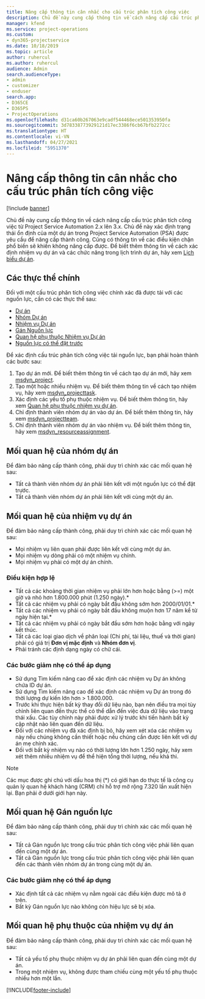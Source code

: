 ```yaml
---
title: Nâng cấp thông tin cân nhắc cho cấu trúc phân tích công việc
description: Chủ đề này cung cấp thông tin về cách nâng cấp cấu trúc phân tích công việc từ Project Service Automation 2.x lên 3.x.
manager: kfend
ms.service: project-operations
ms.custom:
- dyn365-projectservice
ms.date: 10/18/2019
ms.topic: article
author: ruhercul
ms.author: ruhercul
audience: Admin
search.audienceType:
- admin
- customizer
- enduser
search.app:
- D365CE
- D365PS
- ProjectOperations
ms.openlocfilehash: d31ca60b267063e9cadf544468ece501353950fa
ms.sourcegitcommit: 3d78338773929121d17ec3386f6cb67bfb2272cc
ms.translationtype: HT
ms.contentlocale: vi-VN
ms.lasthandoff: 04/27/2021
ms.locfileid: "5951370"
---
```

# <a name="upgrade-considerations-for-the-work-breakdown-structure"></a>Nâng cấp thông tin cân nhắc cho cấu trúc phân tích công việc

[!include [banner](../includes/psa-now-project-operations.md)]

Chủ đề này cung cấp thông tin về cách nâng cấp cấu trúc phân tích công việc từ Project Service Automation 2.x lên 3.x. Chủ đề này xác định trạng thái ổn định của một dự án trong Project Service Automation (PSA) được yêu cầu để nâng cấp thành công. Cũng có thông tin về các điều kiện chặn phổ biến sẽ khiến không nâng cấp được. Để biết thêm thông tin về cách xác định nhiệm vụ dự án và các chức năng trong lịch trình dự án, hãy xem [Lịch biểu dự án](project-creating.md).

## <a name="key-entities"></a>Các thực thể chính
Đối với một cấu trúc phân tích công việc chính xác đã được tải với các nguồn lực, cần có các thực thể sau:

- [Dự án](/dynamics365/customerengagement/on-premises/developer/entities/msdyn_project)
- [Nhóm Dự án](/dynamics365/customerengagement/on-premises/developer/entities/msdyn_projectteam)
- [Nhiệm vụ Dự án](/dynamics365/customerengagement/on-premises/developer/entities/msdyn_projecttask)
- [Gán Nguồn lực](/dynamics365/customerengagement/on-premises/developer/entities/msdyn_resourceassignment)
- [Quan hệ phụ thuộc Nhiệm vụ Dự án](/dynamics365/customerengagement/on-premises/developer/entities/msdyn_projecttaskdependency)
- [Nguồn lực có thể đặt trước](/dynamics365/customerengagement/on-premises/developer/entities/bookableresource)

Để xác định cấu trúc phân tích công việc tải nguồn lực, bạn phải hoàn thành các bước sau:

1. Tạo dự án mới. Để biết thêm thông tin về cách tạo dự án mới, hãy xem [msdyn_project](/dynamics365/customerengagement/on-premises/developer/entities/msdyn_project).
2. Tạo một hoặc nhiều nhiệm vụ. Để biết thêm thông tin về cách tạo nhiệm vụ, hãy xem [msdyn_projecttask](/dynamics365/customerengagement/on-premises/developer/entities/msdyn_projecttask).
3. Xác định các yếu tố phụ thuộc nhiệm vụ. Để biết thêm thông tin, hãy xem [Quan hệ phụ thuộc nhiệm vụ dự án](/dynamics365/customerengagement/on-premises/developer/entities/msdyn_projecttaskdependency).
4. Chỉ định thành viên nhóm dự án vào dự án. Để biết thêm thông tin, hãy xem [msdyn_projectteam](/dynamics365/customerengagement/on-premises/developer/entities/msdyn_projectteam).
5. Chỉ định thành viên nhóm dự án vào nhiệm vụ. Để biết thêm thông tin, hãy xem [msdyn_resourceassignment](/dynamics365/customerengagement/on-premises/developer/entities/msdyn_resourceassignment).

## <a name="project-team-relationships"></a>Mối quan hệ của nhóm dự án

Để đảm bảo nâng cấp thành công, phải duy trì chính xác các mối quan hệ sau:
- Tất cả thành viên nhóm dự án phải liên kết với một nguồn lực có thể đặt trước.
- Tất cả thành viên nhóm dự án phải liên kết với cùng một dự án. 

## <a name="project-task-relationships"></a>Mối quan hệ của nhiệm vụ dự án
Để đảm bảo nâng cấp thành công, phải duy trì chính xác các mối quan hệ sau:

- Mọi nhiệm vụ liên quan phải được liên kết với cùng một dự án.
- Mọi nhiệm vụ dòng phải có một nhiệm vụ chính.
- Mọi nhiệm vụ phải có một dự án chính.

### <a name="valid-conditions"></a>Điều kiện hợp lệ

- Tất cả các khoảng thời gian nhiệm vụ phải lớn hơn hoặc bằng (>=) một giờ và nhỏ hơn 1.800.000 phút (1.250 ngày).*
- Tất cả các nhiệm vụ phải có ngày bắt đầu không sớm hơn 2000/01/01.*
- Tất cả các nhiệm vụ phải có ngày bắt đầu không muộn hơn 17 năm kể từ ngày hiện tại.*
- Tất cả các nhiệm vụ phải có ngày bắt đầu sớm hơn hoặc bằng với ngày kết thúc.
- Tất cả các loại giao dịch về phân loại (Chi phí, tài liệu, thuế và thời gian) phải có giá trị **Đơn vị mặc định** và **Nhóm đơn vị**.
- Phải tránh các định dạng ngày có chữ cái.

### <a name="potential-mitigation-steps"></a>Các bước giảm nhẹ có thể áp dụng
- Sử dụng Tìm kiếm nâng cao để xác định các nhiệm vụ Dự án không chứa ID dự án.
- Sử dụng Tìm kiếm nâng cao để xác định các nhiệm vụ Dự án trong đó thời lượng dự kiến lớn hơn > 1.800.000.
- Trước khi thực hiện bất kỳ thay đổi dữ liệu nào, bạn nên điều tra mọi tùy chỉnh liên quan đến thực thể có thể dẫn đến việc đưa dữ liệu vào trạng thái xấu. Các tùy chỉnh này phải được xử lý trước khi tiến hành bất kỳ cập nhật nào liên quan đến dữ liệu.
- Đối với các nhiệm vụ đã xác định bị bỏ, hãy xem xét xóa các nhiệm vụ này nếu chúng không cần thiết hoặc nếu chúng cần được liên kết với dự án mẹ chính xác.
- Đối với bất kỳ nhiệm vụ nào có thời lượng lớn hơn 1.250 ngày, hãy xem xét thêm nhiều nhiệm vụ để thể hiện tổng thời lượng, nếu khả thi.

> [!NOTE]
> Các mục được ghi chú với dấu hoa thị (\*) có giới hạn do thực tế là công cụ quản lý quan hệ khách hàng (CRM) chỉ hỗ trợ mở rộng 7.320 lần xuất hiện lại. Bạn phải ở dưới giới hạn này.

## <a name="resource-assignment-relationships"></a>Mối quan hệ Gán nguồn lực
Để đảm bảo nâng cấp thành công, phải duy trì chính xác các mối quan hệ sau:

- Tất cả Gán nguồn lực trong cấu trúc phân tích công việc phải liên quan đến cùng một dự án.
- Tất cả Gán nguồn lực trong cấu trúc phân tích công việc phải liên quan đến các thành viên nhóm dự án trong cùng một dự án.

### <a name="potential-mitigation-steps"></a>Các bước giảm nhẹ có thể áp dụng
- Xác định tất cả các nhiệm vụ nằm ngoài các điều kiện được mô tả ở trên.  
- Bất kỳ Gán nguồn lực nào không còn hiệu lực sẽ bị xóa.

## <a name="project-task-dependency-relationships"></a>Mối quan hệ phụ thuộc của nhiệm vụ dự án
Để đảm bảo nâng cấp thành công, phải duy trì chính xác các mối quan hệ sau:

- Tất cả yếu tố phụ thuộc nhiệm vụ dự án phải liên quan đến cùng một dự án.
- Trong một nhiệm vụ, không được tham chiếu cùng một yếu tố phụ thuộc nhiều hơn một lần.


[!INCLUDE[footer-include](../includes/footer-banner.md)]